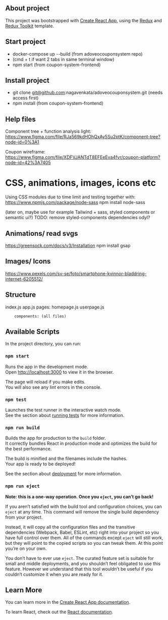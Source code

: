 ## About project
This project was bootstrapped with [Create React App](https://github.com/facebook/create-react-app), using the [Redux](https://redux.js.org/) and [Redux Toolkit](https://redux-toolkit.js.org/) template.

## Start project
- docker-compose up --build (from adoveocouponsystem repo)
- (cmd + t if want 2 tabs in same terminal window)
- npm start (from coupon-system-frontend)

## Install project
- git clone git@github.com:nagavenkata/adoveocouponsystem.git (needs access first)
- npm install (from coupon-system-frontend)

## Help files
Component tree + function analysis light: https://www.figma.com/file/RJa569kdHOhQxAy5Su2ptK/component-tree?node-id=0%3A1

Coupon wireframe: https://www.figma.com/file/XDFVJANTdT8EFEeEva4fvr/coupon-platform?node-id=42%3A7405

# CSS, animations, images, icons etc
Using CSS modules due to time limit and testing together with: https://www.npmjs.com/package/node-sass 
npm install node-sass

(later on, maybe use for example Tailwind + sass, styled components or semantic ui?) TODO: remove styled-components dependencies odyl?

## Animations/ read svgs
https://greensock.com/docs/v3/Installation
npm install gsap 

## Images/ Icons
https://www.pexels.com/sv-se/foto/smartphone-kvinnor-bladdring-internet-6205512/ 

## Structure
index.js 
    app.js
        pages:
        homepage.js
        userpage.js

        components: (all files)


## Available Scripts

In the project directory, you can run:

### `npm start`

Runs the app in the development mode.<br />
Open [http://localhost:3000](http://localhost:3000) to view it in the browser.

The page will reload if you make edits.<br />
You will also see any lint errors in the console.

### `npm test`

Launches the test runner in the interactive watch mode.<br />
See the section about [running tests](https://facebook.github.io/create-react-app/docs/running-tests) for more information.

### `npm run build`

Builds the app for production to the `build` folder.<br />
It correctly bundles React in production mode and optimizes the build for the best performance.

The build is minified and the filenames include the hashes.<br />
Your app is ready to be deployed!

See the section about [deployment](https://facebook.github.io/create-react-app/docs/deployment) for more information.

### `npm run eject`

**Note: this is a one-way operation. Once you `eject`, you can’t go back!**

If you aren’t satisfied with the build tool and configuration choices, you can `eject` at any time. This command will remove the single build dependency from your project.

Instead, it will copy all the configuration files and the transitive dependencies (Webpack, Babel, ESLint, etc) right into your project so you have full control over them. All of the commands except `eject` will still work, but they will point to the copied scripts so you can tweak them. At this point you’re on your own.

You don’t have to ever use `eject`. The curated feature set is suitable for small and middle deployments, and you shouldn’t feel obligated to use this feature. However we understand that this tool wouldn’t be useful if you couldn’t customize it when you are ready for it.

## Learn More

You can learn more in the [Create React App documentation](https://facebook.github.io/create-react-app/docs/getting-started).

To learn React, check out the [React documentation](https://reactjs.org/).
